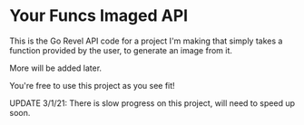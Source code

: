 # Your Funcs Imaged API

This is the Go Revel API code for a project I'm making that simply takes a function provided by the user, to generate an image from it.

More will be added later.

You're free to use this project as you see fit!

UPDATE 3/1/21: There is slow progress on this project, will need to speed up soon.
